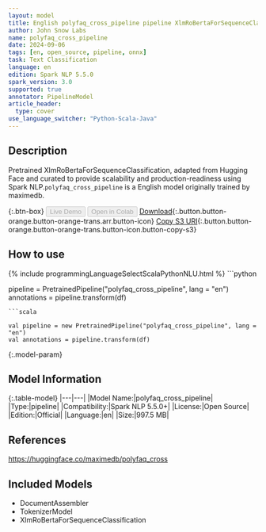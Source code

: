 ```yaml
---
layout: model
title: English polyfaq_cross_pipeline pipeline XlmRoBertaForSequenceClassification from maximedb
author: John Snow Labs
name: polyfaq_cross_pipeline
date: 2024-09-06
tags: [en, open_source, pipeline, onnx]
task: Text Classification
language: en
edition: Spark NLP 5.5.0
spark_version: 3.0
supported: true
annotator: PipelineModel
article_header:
  type: cover
use_language_switcher: "Python-Scala-Java"
---
```


## Description

Pretrained XlmRoBertaForSequenceClassification, adapted from Hugging Face and curated to provide scalability and production-readiness using Spark NLP.`polyfaq_cross_pipeline` is a English model originally trained by maximedb.

{:.btn-box}
<button class="button button-orange" disabled>Live Demo</button>
<button class="button button-orange" disabled>Open in Colab</button>
[Download](https://s3.amazonaws.com/auxdata.johnsnowlabs.com/public/models/polyfaq_cross_pipeline_en_5.5.0_3.0_1725618886315.zip){:.button.button-orange.button-orange-trans.arr.button-icon}
[Copy S3 URI](s3://auxdata.johnsnowlabs.com/public/models/polyfaq_cross_pipeline_en_5.5.0_3.0_1725618886315.zip){:.button.button-orange.button-orange-trans.button-icon.button-copy-s3}

## How to use



<div class="tabs-box" markdown="1">
{% include programmingLanguageSelectScalaPythonNLU.html %}
```python

pipeline = PretrainedPipeline("polyfaq_cross_pipeline", lang = "en")
annotations =  pipeline.transform(df)   

```
```scala

val pipeline = new PretrainedPipeline("polyfaq_cross_pipeline", lang = "en")
val annotations = pipeline.transform(df)

```
</div>

{:.model-param}
## Model Information

{:.table-model}
|---|---|
|Model Name:|polyfaq_cross_pipeline|
|Type:|pipeline|
|Compatibility:|Spark NLP 5.5.0+|
|License:|Open Source|
|Edition:|Official|
|Language:|en|
|Size:|997.5 MB|

## References

https://huggingface.co/maximedb/polyfaq_cross

## Included Models

- DocumentAssembler
- TokenizerModel
- XlmRoBertaForSequenceClassification